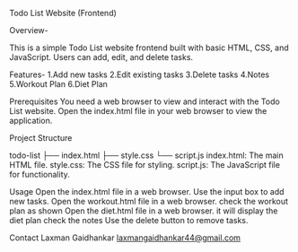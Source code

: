 Todo List Website (Frontend)

Overview-

This is a simple Todo List website frontend built with basic HTML, CSS, and JavaScript. Users can add, edit, and delete tasks.

Features-
1.Add new tasks
2.Edit existing tasks
3.Delete tasks
4.Notes
5.Workout Plan
6.Diet Plan

Prerequisites
You need a web browser to view and interact with the Todo List website.
Open the index.html file in your web browser to view the application.

Project Structure

todo-list
├── index.html
├── style.css
└── script.js
index.html: The main HTML file.
style.css: The CSS file for styling.
script.js: The JavaScript file for functionality.


Usage
Open the index.html file in a web browser.
Use the input box to add new tasks.
Open the workout.html file in a web browser.
check the workout plan as shown 
Open the diet.html file in a web browser.
it will display the diet plan
check the notes 
Use the delete button to remove tasks.

Contact
Laxman Gaidhankar 
laxmangaidhankar44@gmail.com

